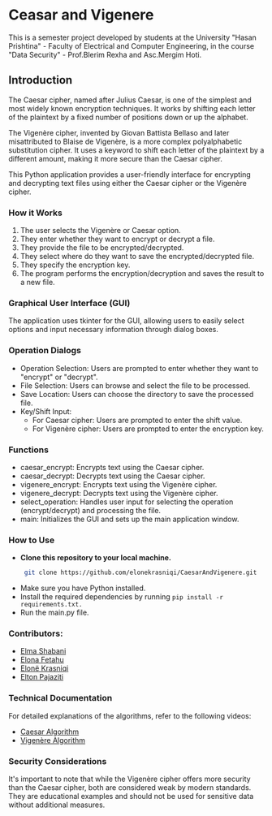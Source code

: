 # Ceasar and Vigenere
This is a semester project developed by students at the University "Hasan Prishtina" - Faculty of Electrical and Computer Engineering, in the course "Data Security" - Prof.Blerim Rexha and Asc.Mergim Hoti.

## Introduction
The Caesar cipher, named after Julius Caesar, is one of the simplest and most widely known encryption techniques. It works by shifting each letter of the plaintext by a fixed number of positions down or up the alphabet.

The Vigenère cipher, invented by Giovan Battista Bellaso and later misattributed to Blaise de Vigenère, is a more complex polyalphabetic substitution cipher. It uses a keyword to shift each letter of the plaintext by a different amount, making it more secure than the Caesar cipher.

This Python application provides a user-friendly interface for encrypting and decrypting text files using either the Caesar cipher or the Vigenère cipher.

### How it Works
1. The user selects the Vigenère or Caesar option.
2. They enter whether they want to encrypt or decrypt a file.
3. They provide the file to be encrypted/decrypted.
4. They select where do they want to save the encrypted/decrypted file.
5. They specify the encryption key.
6. The program performs the encryption/decryption and saves the result to a new file.

### Graphical User Interface (GUI)
The application uses tkinter for the GUI, allowing users to easily select options and input necessary information through dialog boxes.  

### Operation Dialogs
- Operation Selection: Users are prompted to enter whether they want to "encrypt" or "decrypt".
- File Selection: Users can browse and select the file to be processed.
- Save Location: Users can choose the directory to save the processed file.
- Key/Shift Input:
  - For Caesar cipher: Users are prompted to enter the shift value.
  - For Vigenère cipher: Users are prompted to enter the encryption key.     

### Functions
- caesar_encrypt: Encrypts text using the Caesar cipher.
- caesar_decrypt: Decrypts text using the Caesar cipher.
- vigenere_encrypt: Encrypts text using the Vigenère cipher.
- vigenere_decrypt: Decrypts text using the Vigenère cipher.
- select_operation: Handles user input for selecting the operation (encrypt/decrypt) and processing the file.
- main: Initializes the GUI and sets up the main application window.

### How to Use
- **Clone this repository to your local machine.**
  ```bash
   git clone https://github.com/elonekrasniqi/CaesarAndVigenere.git
- Make sure you have Python installed.
- Install the required dependencies by running `pip install -r requirements.txt.`
- Run the main.py file.

### Contributors:
- [Elma Shabani](https://github.com/ElmaShabani)
- [Elona Fetahu](https://github.com/ElonaFetahu)
- [Elonë Krasniqi](https://github.com/elonekrasniqi)
- [Elton Pajaziti](https://github.com/EltonPajaziti)

### Technical Documentation
For detailed explanations of the algorithms, refer to the following videos:
- [Caesar Algorithm](https://www.youtube.com/watch?v=JtbKh_12ctg)
- [Vigenère Algorithm](https://www.youtube.com/watch?v=_P7wg7otgfE)

### Security Considerations
It's important to note that while the Vigenère cipher offers more security than the Caesar cipher, both are considered weak by modern standards. They are educational examples and should not be used for sensitive data without additional measures.
